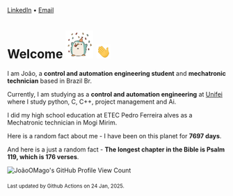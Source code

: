 [LinkedIn](https://www.linkedin.com/in/joão-pedro-gozzoli-b95641301/) &bull;
[Email](joaopedrogozzoli@gmail.com)

# Welcome <img src="happy.gif" height="64px" /> <img src="wave.gif" height="32px" />

I am João, a  **control and automation engineering student** and **mechatronic technician** based in Brazil Br.

Currently, I am studying as a **control and automation engineering** at [Unifei](https://unifei.edu.br) where I study python, C, C++, project management and Ai.

I did my high school education at ETEC Pedro Ferreira alves as a Mechatronic technician in Mogi Mirim.

Here is a random fact about me - I have been on this planet for **7697 days**.

And here is a just a random fact -  **The longest chapter in the Bible is Psalm 119, which is 176 verses**.

![JoãoOMago's GitHub Profile View Count](https://komarev.com/ghpvc/?username=JoaoOMago)

<sub>Last updated by Github Actions on 24 Jan, 2025.</sub>
